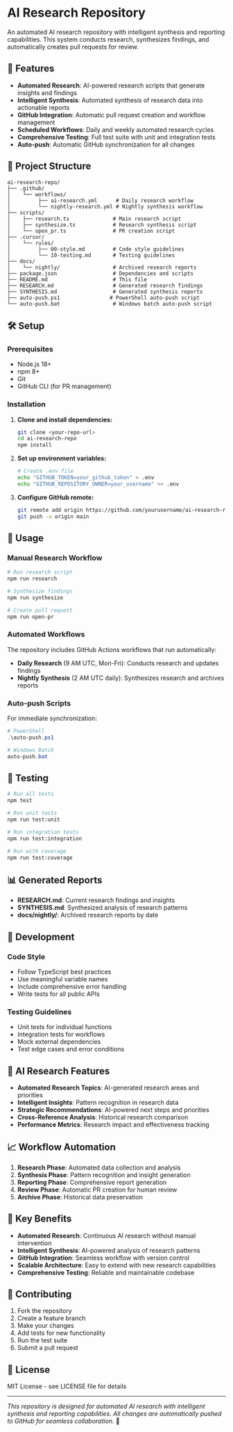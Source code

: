 # AI Research Repository

An automated AI research repository with intelligent synthesis and reporting capabilities. This system conducts research, synthesizes findings, and automatically creates pull requests for review.

## 🚀 Features

- **Automated Research**: AI-powered research scripts that generate insights and findings
- **Intelligent Synthesis**: Automated synthesis of research data into actionable reports
- **GitHub Integration**: Automatic pull request creation and workflow management
- **Scheduled Workflows**: Daily and weekly automated research cycles
- **Comprehensive Testing**: Full test suite with unit and integration tests
- **Auto-push**: Automatic GitHub synchronization for all changes

## 📁 Project Structure

```
ai-research-repo/
├── .github/
│    └── workflows/
│         ├── ai-research.yml      # Daily research workflow
│         └── nightly-research.yml # Nightly synthesis workflow
├── scripts/
│    ├── research.ts              # Main research script
│    ├── synthesize.ts            # Research synthesis script
│    └── open_pr.ts               # PR creation script
├── .cursor/
│    └── rules/
│         ├── 00-style.md         # Code style guidelines
│         └── 10-testing.md       # Testing guidelines
├── docs/
│    └── nightly/                 # Archived research reports
├── package.json                  # Dependencies and scripts
├── README.md                     # This file
├── RESEARCH.md                   # Generated research findings
├── SYNTHESIS.md                  # Generated synthesis reports
├── auto-push.ps1                # PowerShell auto-push script
└── auto-push.bat                 # Windows batch auto-push script
```

## 🛠️ Setup

### Prerequisites
- Node.js 18+ 
- npm 8+
- Git
- GitHub CLI (for PR management)

### Installation

1. **Clone and install dependencies:**
   ```bash
   git clone <your-repo-url>
   cd ai-research-repo
   npm install
   ```

2. **Set up environment variables:**
   ```bash
   # Create .env file
   echo "GITHUB_TOKEN=your_github_token" > .env
   echo "GITHUB_REPOSITORY_OWNER=your_username" >> .env
   ```

3. **Configure GitHub remote:**
   ```bash
   git remote add origin https://github.com/yourusername/ai-research-repo.git
   git push -u origin main
   ```

## 🚀 Usage

### Manual Research Workflow

```bash
# Run research script
npm run research

# Synthesize findings
npm run synthesize

# Create pull request
npm run open-pr
```

### Automated Workflows

The repository includes GitHub Actions workflows that run automatically:

- **Daily Research** (9 AM UTC, Mon-Fri): Conducts research and updates findings
- **Nightly Synthesis** (2 AM UTC daily): Synthesizes research and archives reports

### Auto-push Scripts

For immediate synchronization:

```powershell
# PowerShell
.\auto-push.ps1

# Windows Batch
auto-push.bat
```

## 🧪 Testing

```bash
# Run all tests
npm test

# Run unit tests
npm run test:unit

# Run integration tests
npm run test:integration

# Run with coverage
npm run test:coverage
```

## 📊 Generated Reports

- **RESEARCH.md**: Current research findings and insights
- **SYNTHESIS.md**: Synthesized analysis of research patterns
- **docs/nightly/**: Archived research reports by date

## 🔧 Development

### Code Style
- Follow TypeScript best practices
- Use meaningful variable names
- Include comprehensive error handling
- Write tests for all public APIs

### Testing Guidelines
- Unit tests for individual functions
- Integration tests for workflows
- Mock external dependencies
- Test edge cases and error conditions

## 🤖 AI Research Features

- **Automated Research Topics**: AI-generated research areas and priorities
- **Intelligent Insights**: Pattern recognition in research data
- **Strategic Recommendations**: AI-powered next steps and priorities
- **Cross-Reference Analysis**: Historical research comparison
- **Performance Metrics**: Research impact and effectiveness tracking

## 📈 Workflow Automation

1. **Research Phase**: Automated data collection and analysis
2. **Synthesis Phase**: Pattern recognition and insight generation
3. **Reporting Phase**: Comprehensive report generation
4. **Review Phase**: Automatic PR creation for human review
5. **Archive Phase**: Historical data preservation

## 🎯 Key Benefits

- **Automated Research**: Continuous AI research without manual intervention
- **Intelligent Synthesis**: AI-powered analysis of research patterns
- **GitHub Integration**: Seamless workflow with version control
- **Scalable Architecture**: Easy to extend with new research capabilities
- **Comprehensive Testing**: Reliable and maintainable codebase

## 📝 Contributing

1. Fork the repository
2. Create a feature branch
3. Make your changes
4. Add tests for new functionality
5. Run the test suite
6. Submit a pull request

## 📄 License

MIT License - see LICENSE file for details

---

*This repository is designed for automated AI research with intelligent synthesis and reporting capabilities. All changes are automatically pushed to GitHub for seamless collaboration.* 🚀
